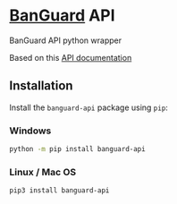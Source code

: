 # [BanGuard](https://banguard.uk) API

BanGuard API python wrapper

Based on this [API documentation](https://banguard.uk/api-docs)

## Installation

Install the `banguard-api` package using `pip`:

### Windows

```bash
python -m pip install banguard-api
```

### Linux / Mac OS

```bash
pip3 install banguard-api
```
